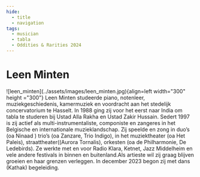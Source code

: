 ```yaml
---
hide:
  - title
  - navigation
tags: 
  - musician
  - tabla
  - Oddities & Rarities 2024 
---
```


# Leen Minten

<div class="grid" markdown>
![leen_minten](../assets/images/leen_minten.jpg){align=left width="300" height ="300"}
Leen Minten studeerde piano, notenleer, muziekgeschiedenis, kamermuziek en voordracht aan het stedelijk concervatorium te Hasselt. In 1988 ging zij voor het eerst naar India om tabla te studeren bij Ustad Alla Rakha en Ustad Zakir Hussain. Sedert 1997 is zij actief als multi-instrumentaliste, componiste en zangeres in het Belgische en internationale muzieklandschap. Zij speelde en zong in duo’s (oa Ninaad ) trio’s (oa Zanzare, Trio Indigo), in het muziektheater (oa Het Paleis), straattheater((Aurora Tornalis), orkesten (oa de Philharmonie, De Ledebirds). Ze werkte met en voor Radio Klara, Ketnet, Jazz Middelheim en vele andere festivals in binnen en buitenland.Als artieste wil zij graag blijven groeien en haar grenzen verleggen. In december 2023 begon zij met
dans (Kathak) begeleiding.



</div> 


